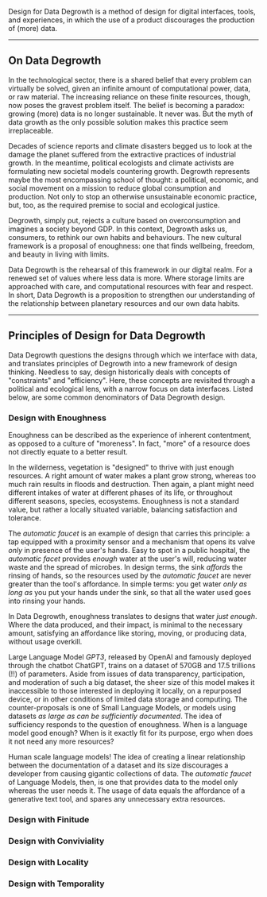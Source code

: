 Design for Data Degrowth is a method of design for digital interfaces, tools, and experiences, in which the use of a product discourages the production of (more) data.

---
## On Data Degrowth

In the technological sector, there is a shared belief that every problem can virtually be solved, given an infinite amount of computational power, data, or raw material. The increasing reliance on these finite resources, though, now poses the gravest problem itself. The belief is becoming a paradox: growing (more) data is no longer sustainable. It never was. But the myth of data growth as the only possible solution makes this practice seem irreplaceable.

Decades of science reports and climate disasters begged us to look at the damage the planet suffered from the extractive practices of industrial growth. In the meantime, political ecologists and climate activists are formulating new societal models countering growth. Degrowth represents maybe the most encompassing school of thought: a political, economic, and social movement on a mission to reduce global consumption and production. Not only to stop an otherwise unsustainable economic practice, but, too, as the required premise to social and ecological justice.

Degrowth, simply put, rejects a culture based on overconsumption and imagines a society beyond GDP. In this context, Degrowth asks us, consumers, to rethink our own habits and behaviours. The new cultural framework is a proposal of enoughness: one that finds wellbeing, freedom, and beauty in living with limits.

Data Degrowth is the rehearsal of this framework in our digital realm. For a renewed set of values where less data is more. Where storage limits are approached with care, and computational resources with fear and respect. In short, Data Degrowth is a proposition to strengthen our understanding of the relationship between planetary resources and our own data habits.

---
## Principles of Design for Data Degrowth

Data Degrowth questions the designs through which we interface with data, and translates principles of Degrowth into a new framework of design thinking. Needless to say, design historically deals with concepts of "constraints" and "efficiency". Here, these concepts are revisited through a political and ecological lens, with a narrow focus on data interfaces. Listed below, are some common denominators of Data Degrowth design.
### Design with Enoughness

Enoughness can be described as the experience of inherent contentment, as opposed to a culture of "moreness". In fact, "more" of a resource does not directly equate to a better result. 

In the wilderness, vegetation is "designed" to thrive with just enough resources. A right amount of water makes a plant grow strong, whereas too much rain results in floods and destruction. Then again, a plant might need different intakes of water at different phases of its life, or throughout different seasons, species, ecosystems. Enoughness is not a standard value, but rather a locally situated variable, balancing satisfaction and tolerance.

The *automatic faucet* is an example of design that carries this principle: a tap equipped with a proximity sensor and a mechanism that opens its valve *only* in presence of the user's hands. Easy to spot in a public hospital, the *automatic facet* provides *enough* water at the user's will, reducing water waste and the spread of microbes. In design terms, the sink *affords* the rinsing of hands, so the resources used by the *automatic faucet* are never greater than the tool's affordance. In simple terms: you get water *only as long as* you put your hands under the sink, so that all the water used goes into rinsing your hands.

In Data Degrowth, enoughness translates to designs that water *just enough*. Where the data produced, and their impact, is minimal to the necessary amount, satisfying an affordance like storing, moving, or producing data, without usage overkill.

Large Language Model *GPT3*, released by OpenAI and famously deployed through the chatbot ChatGPT, trains on a dataset of 570GB and 17.5 trillions (!!) of parameters. Aside from issues of data transparency, participation, and moderation of such a big dataset, the sheer size of this model makes it inaccessible to those interested in deploying it locally, on a repurposed device, or in other conditions of limited data storage and computing. The counter-proposals is one of Small Language Models, or models using datasets *as large as can be sufficiently documented*. The idea of sufficiency responds to the question of enoughness. When is a language model good enough? When is it exactly fit for its purpose, ergo when does it not need any more resources?

Human scale language models! The idea of creating a linear relationship between the documentation of a dataset and its size discourages a developer from causing gigantic collections of data. The *automatic faucet* of Language Models, then, is one that provides data to the model only whereas the user needs it. The usage of data equals the affordance of a generative text tool, and spares any unnecessary extra resources.
### Design with Finitude

### Design with Conviviality

### Design with Locality

### Design with Temporality
